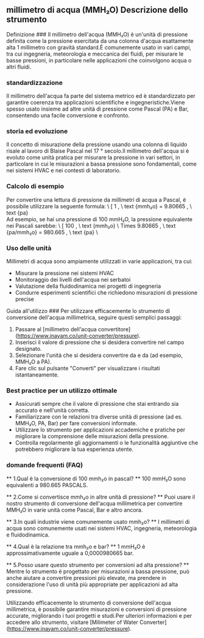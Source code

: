 ## millimetro di acqua (MMH₂O) Descrizione dello strumento

Definizione ###
Il millimetro dell'acqua (MMH₂O) è un'unità di pressione definita come la pressione esercitata da una colonna d'acqua esattamente alta 1 millimetro con gravità standard.È comunemente usato in vari campi, tra cui ingegneria, meteorologia e meccanica dei fluidi, per misurare le basse pressioni, in particolare nelle applicazioni che coinvolgono acqua o altri fluidi.

### standardizzazione
Il millimetro dell'acqua fa parte del sistema metrico ed è standardizzato per garantire coerenza tra applicazioni scientifiche e ingegneristiche.Viene spesso usato insieme ad altre unità di pressione come Pascal (PA) e Bar, consentendo una facile conversione e confronto.

### storia ed evoluzione
Il concetto di misurazione della pressione usando una colonna di liquido risale al lavoro di Blaise Pascal nel 17 ° secolo.Il millimetro dell'acqua si è evoluto come unità pratica per misurare la pressione in vari settori, in particolare in cui le misurazioni a bassa pressione sono fondamentali, come nei sistemi HVAC e nei contesti di laboratorio.

### Calcolo di esempio
Per convertire una lettura di pressione da millimetri di acqua a Pascal, è possibile utilizzare la seguente formula:
\ [
1 \, \ text {mmh₂o} = 9.80665 \, \ text {pa}
\
Ad esempio, se hai una pressione di 100 mmH₂O, la pressione equivalente nei Pascali sarebbe:
\ [
100 \, \ text {mmh₂o} \ Times 9.80665 \, \ text {pa/mmh₂o} = 980.665 \, \ text {pa}
\

### Uso delle unità
Millimetri di acqua sono ampiamente utilizzati in varie applicazioni, tra cui:
- Misurare la pressione nei sistemi HVAC
- Monitoraggio dei livelli dell'acqua nei serbatoi
- Valutazione della fluidodinamica nei progetti di ingegneria
- Condurre esperimenti scientifici che richiedono misurazioni di pressione precise

Guida all'utilizzo ###
Per utilizzare efficacemente lo strumento di conversione dell'acqua millimetrica, seguire questi semplici passaggi:
1. Passare al [millimetro dell'acqua convertitore] (https://www.inayam.co/unit-converter/pressure).
2. Inserisci il valore di pressione che si desidera convertire nel campo designato.
3. Selezionare l'unità che si desidera convertire da e da (ad esempio, MMH₂O a PA).
4. Fare clic sul pulsante "Converti" per visualizzare i risultati istantaneamente.

### Best practice per un utilizzo ottimale
- Assicurati sempre che il valore di pressione che stai entrando sia accurato e nell'unità corretta.
- Familiarizzare con le relazioni tra diverse unità di pressione (ad es. MMH₂O, PA, Bar) per fare conversioni informate.
- Utilizzare lo strumento per applicazioni accademiche e pratiche per migliorare la comprensione delle misurazioni della pressione.
- Controlla regolarmente gli aggiornamenti o le funzionalità aggiuntive che potrebbero migliorare la tua esperienza utente.

### domande frequenti (FAQ)

** 1.Qual è la conversione di 100 mmh₂o in pascal? **
100 mmH₂O sono equivalenti a 980.665 PASCALS.

** 2.Come si convertisce mmh₂o in altre unità di pressione? **
Puoi usare il nostro strumento di conversione dell'acqua millimetrica per convertire MMH₂O in varie unità come Pascal, Bar e altro ancora.

** 3.In quali industrie viene comunemente usato mmh₂o? **
I millimetri di acqua sono comunemente usati nei sistemi HVAC, ingegneria, meteorologia e fluidodinamica.

** 4.Qual è la relazione tra mmh₂o e bar? **
1 mmH₂O è approssimativamente uguale a 0,0000980665 bar.

** 5.Posso usare questo strumento per conversioni ad alta pressione? **
Mentre lo strumento è progettato per misurazioni a bassa pressione, può anche aiutare a convertire pressioni più elevate, ma prendere in considerazione l'uso di unità più appropriate per applicazioni ad alta pressione.

Utilizzando efficacemente lo strumento di conversione dell'acqua millimetrica, è possibile garantire misurazioni e conversioni di pressione accurate, migliorando i tuoi progetti e studi.Per ulteriori informazioni e per accedere allo strumento, visitare [Milimeter of Water Converter] (https://www.inayam.co/unit-converter/pressure).